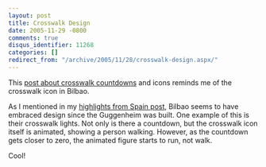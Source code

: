```yaml
---
layout: post
title: Crosswalk Design
date: 2005-11-29 -0800
comments: true
disqus_identifier: 11268
categories: []
redirect_from: "/archive/2005/11/28/crosswalk-design.aspx/"
---
```


This [post about crosswalk
countdowns](http://37signals.com/svn/archives2/crosswalk_countdowns_and_icons.php)
and icons reminds me of the crosswalk icon in Bilbao.

As I mentioned in my [highlights from Spain
post](https://haacked.com/archive/2005/11/29/11266.aspx), Bilbao seems to
have embraced design since the Guggenheim was built. One example of this
is their crosswalk lights. Not only is there a countdown, but the
crosswalk icon itself is animated, showing a person walking. However, as
the countdown gets closer to zero, the animated figure starts to run,
not walk.

Cool!

